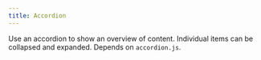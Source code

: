 ```yaml
---
title: Accordion
---
```


Use an accordion to show an overview of content. Individual items can be collapsed and expanded. Depends on `accordion.js`.